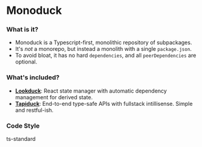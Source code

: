 # Monoduck

### What is it?

- Monoduck is a Typescript-first, monolithic repository of subpackages.
- It's _not_ a monorepo, but instead a monolith with a single `package.json`.
- To avoid bloat, it has no hard `dependencies`, and all `peerDependencies` are optional.

### What's included?

- [**Lookduck**](/src/lookduck/README.md): React state manager with automatic dependency management for derived state.
- [**Tapiduck**](/src/tapiduck/README.md): End-to-end type-safe APIs with fullstack intillisense. Simple and restful-ish.

### Code Style

ts-standard
